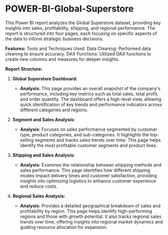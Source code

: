 # POWER-BI-Global-Superstore
This Power BI report analyzes the Global Superstore dataset, providing key insights into sales, profitability, shipping, and regional performance. The report is structured into four pages, each focusing on specific aspects of the data to inform strategic business decisions.

**Features:**
Tools and Techniques Used: Data Cleaning: Performed data cleaning to ensure accuracy.
DAX Functions: Utilized DAX functions to create new columns and measures for deeper insights.

 **Report Structure:**

1. **Global Superstore Dashboard:**
   - **Analysis:** This page provides an overall snapshot of the company's performance, including key metrics such as total sales, total profit, and order quantity. The dashboard offers a high-level view, allowing quick identification of key trends and performance indicators across different categories and regions.

2. **Segment and Sales Analysis:**
   - **Analysis:** Focuses on sales performance segmented by customer type, product categories, and sub-categories. It highlights the top-selling segments and tracks sales trends over time. This page helps identify the most profitable customer segments and product lines.

3. **Shipping and Sales Analysis:**
   - **Analysis:** Examines the relationship between shipping methods and sales performance. This page identifies how different shipping modes impact delivery times and customer satisfaction, providing insights into optimizing logistics to enhance customer experience and reduce costs.

4. **Regional Sales Analysis:**
   - **Analysis:** Provides a detailed geographical breakdown of sales and profitability by region. This page helps identify high-performing regions and those with growth potential. It also tracks regional sales trends over time, offering insights into regional market dynamics and guiding resource allocation for expansion.
